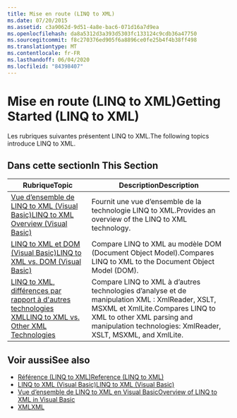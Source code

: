```yaml
---
title: Mise en route (LINQ to XML)
ms.date: 07/20/2015
ms.assetid: c3a9062d-9d51-4a8e-bac6-071d16a7d9ea
ms.openlocfilehash: da8a5312d3a393d5303fc133124c9cdb36a47750
ms.sourcegitcommit: f8c270376ed905f6a8896ce0fe25b4f4b38ff498
ms.translationtype: MT
ms.contentlocale: fr-FR
ms.lasthandoff: 06/04/2020
ms.locfileid: "84398407"
---
```

# <a name="getting-started-linq-to-xml"></a><span data-ttu-id="38de5-102">Mise en route (LINQ to XML)</span><span class="sxs-lookup"><span data-stu-id="38de5-102">Getting Started (LINQ to XML)</span></span>
<span data-ttu-id="38de5-103">Les rubriques suivantes présentent LINQ to XML.</span><span class="sxs-lookup"><span data-stu-id="38de5-103">The following topics introduce LINQ to XML.</span></span>  
  
## <a name="in-this-section"></a><span data-ttu-id="38de5-104">Dans cette section</span><span class="sxs-lookup"><span data-stu-id="38de5-104">In This Section</span></span>  
  
|<span data-ttu-id="38de5-105">Rubrique</span><span class="sxs-lookup"><span data-stu-id="38de5-105">Topic</span></span>|<span data-ttu-id="38de5-106">Description</span><span class="sxs-lookup"><span data-stu-id="38de5-106">Description</span></span>|  
|-----------|-----------------|  
|[<span data-ttu-id="38de5-107">Vue d’ensemble de LINQ to XML (Visual Basic)</span><span class="sxs-lookup"><span data-stu-id="38de5-107">LINQ to XML Overview (Visual Basic)</span></span>](linq-to-xml-overview.md)|<span data-ttu-id="38de5-108">Fournit une vue d’ensemble de la technologie LINQ to XML.</span><span class="sxs-lookup"><span data-stu-id="38de5-108">Provides an overview of the LINQ to XML technology.</span></span>|  
|[<span data-ttu-id="38de5-109">LINQ to XML et DOM (Visual Basic)</span><span class="sxs-lookup"><span data-stu-id="38de5-109">LINQ to XML vs. DOM (Visual Basic)</span></span>](linq-to-xml-vs-dom.md)|<span data-ttu-id="38de5-110">Compare LINQ to XML au modèle DOM (Document Object Model).</span><span class="sxs-lookup"><span data-stu-id="38de5-110">Compares LINQ to XML to the Document Object Model (DOM).</span></span>|  
|[<span data-ttu-id="38de5-111">LINQ to XML, différences par rapport à d'autres technologies XML</span><span class="sxs-lookup"><span data-stu-id="38de5-111">LINQ to XML vs. Other XML Technologies</span></span>](linq-to-xml-vs-other-xml-technologies.md)|<span data-ttu-id="38de5-112">Compare LINQ to XML à d’autres technologies d’analyse et de manipulation XML : XmlReader, XSLT, MSXML et XmlLite.</span><span class="sxs-lookup"><span data-stu-id="38de5-112">Compares LINQ to XML to other XML parsing and manipulation technologies: XmlReader, XSLT, MSXML, and XmlLite.</span></span>|  
  
## <a name="see-also"></a><span data-ttu-id="38de5-113">Voir aussi</span><span class="sxs-lookup"><span data-stu-id="38de5-113">See also</span></span>

- [<span data-ttu-id="38de5-114">Référence (LINQ to XML)</span><span class="sxs-lookup"><span data-stu-id="38de5-114">Reference (LINQ to XML)</span></span>](reference-linq-to-xml.md)
- [<span data-ttu-id="38de5-115">LINQ to XML (Visual Basic)</span><span class="sxs-lookup"><span data-stu-id="38de5-115">LINQ to XML (Visual Basic)</span></span>](linq-to-xml.md)
- [<span data-ttu-id="38de5-116">Vue d’ensemble de LINQ to XML en Visual Basic</span><span class="sxs-lookup"><span data-stu-id="38de5-116">Overview of LINQ to XML in Visual Basic</span></span>](../../language-features/xml/overview-of-linq-to-xml.md)
- [<span data-ttu-id="38de5-117">XML</span><span class="sxs-lookup"><span data-stu-id="38de5-117">XML</span></span>](../../language-features/xml/index.md)
